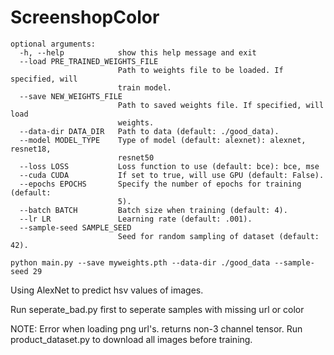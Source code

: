 # ScreenshopColor

```
optional arguments:
  -h, --help            show this help message and exit
  --load PRE_TRAINED_WEIGHTS_FILE
                        Path to weights file to be loaded. If specified, will
                        train model.
  --save NEW_WEIGHTS_FILE
                        Path to saved weights file. If specified, will load
                        weights.
  --data-dir DATA_DIR   Path to data (default: ./good_data).
  --model MODEL_TYPE    Type of model (default: alexnet): alexnet, resnet18,
                        resnet50
  --loss LOSS           Loss function to use (default: bce): bce, mse
  --cuda CUDA           If set to true, will use GPU (default: False).
  --epochs EPOCHS       Specify the number of epochs for training (default:
                        5).
  --batch BATCH         Batch size when training (default: 4).
  --lr LR               Learning rate (default: .001).
  --sample-seed SAMPLE_SEED
                        Seed for random sampling of dataset (default: 42).
```

```
python main.py --save myweights.pth --data-dir ./good_data --sample-seed 29
```


Using AlexNet to predict hsv values of images.

Run seperate_bad.py first to seperate samples with missing url or color

NOTE: Error when loading png url's. returns non-3 channel tensor. 
      Run product_dataset.py to download all images before training.